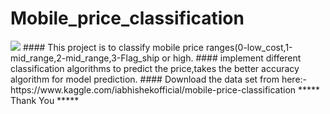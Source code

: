 # Mobile_price_classification
<img src="https://deviceatlas.com/sites/deviceatlas.com/files/images/Top%205%20Smartphone%20Companies%20and%20year%20on%20year%20growth%20Q3%202019%20-%20IDC.JPG">
#### This project is to classify mobile price ranges(0-low_cost,1-mid_range,2-mid_range,3-Flag_ship or high.
#### implement different classification algorithms to predict the price,takes the better accuracy algorithm for model prediction. 
#### Download the data set from here:-https://www.kaggle.com/iabhishekofficial/mobile-price-classification
***** Thank You *****

